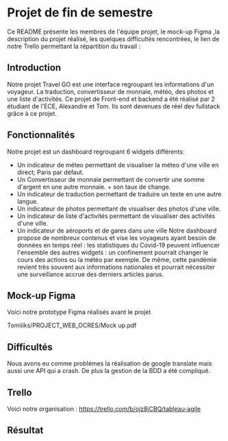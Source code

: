 # Projet de fin de semestre

Ce README présente les membres de l'équipe projet, le mock-up Figma ,la description du projet réalisé, les quelques difficultés rencontrées, le lien de notre Trello permettant la répartition du travail  :

## Introduction

Notre projet Travel GO est une interface regroupant les informations d'un voyageur.
La traduction, convertisseur de monnaie, météo, des photos et une liste d'activités.
Ce projet de Front-end et backend a été réalisé par 2 étudiant de l'ECE, Alexandre et Tom.
Ils sont devenues de réel dev fullstack grâce à ce projet.

## Fonctionnalités

Notre projet est un dashboard regroupant 6 widgets différents:

- Un indicateur de méteo permettant de visualiser la méteo d'une ville en direct; Paris par défaut. 
- Un Convertisseur de monnaie permettant de convertir une somme d'argent en une autre monnaie. + son taux de change.
- Un indicateur de traduction permettant de traduire un texte en une autre langue.
- Un indicateur de photos permettant de visualiser des photos d'une ville. 
- Un indicateur de liste d'activités permettant de visualiser des activités d'une ville.
- Un indicateur de aéroports et de gares dans une ville 
Notre dashboard propose de nombreux contenus et vise les voyageurs ayant besoin de données en temps réel : les statistiques du Covid-19 peuvent influencer l'ensemble des autres widgets : un confinement pourrait changer le cours des actions ou la météo par exemple. De même, cette pandémie revient très souvent aux informations nationales et pourrait nécessiter une surveillance accrue des derniers articles parus.

## Mock-up Figma

Voici notre prototype Figma réalisés avant le projet 

Tomiiiks/PROJECT_WEB_OCRES/Mock up.pdf

## Difficultés

Nous avons eu comme problémes la réalisation de google translate mais aussi une API qui a crash.
De plus la gestion de la BDD a été compliqué.

## Trello

Voici notre organisation : https://trello.com/b/ojz8jCBQ/tableau-agile

## Résultat 

